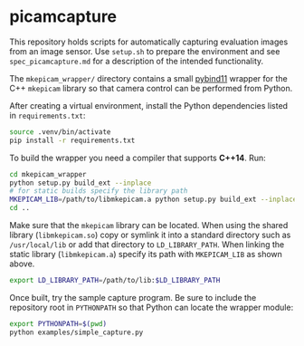 # picamcapture

This repository holds scripts for automatically capturing evaluation images from an image sensor. Use `setup.sh` to prepare the environment and see `spec_picamcapture.md` for a description of the intended functionality.

The `mkepicam_wrapper/` directory contains a small [pybind11](https://pybind11.readthedocs.io/) wrapper for the C++ `mkepicam` library so that camera control can be performed from Python.

After creating a virtual environment, install the Python dependencies listed in
`requirements.txt`:

```bash
source .venv/bin/activate
pip install -r requirements.txt
```


To build the wrapper you need a compiler that supports **C++14**. Run:

```bash
cd mkepicam_wrapper
python setup.py build_ext --inplace
# for static builds specify the library path
MKEPICAM_LIB=/path/to/libmkepicam.a python setup.py build_ext --inplace
cd ..
```

Make sure that the `mkepicam` library can be located. When using the shared library (`libmkepicam.so`) copy or symlink it into a standard directory such as `/usr/local/lib` or add that directory to `LD_LIBRARY_PATH`. When linking the static library (`libmkepicam.a`) specify its path with `MKEPICAM_LIB` as shown above.

```bash
export LD_LIBRARY_PATH=/path/to/lib:$LD_LIBRARY_PATH
```

Once built, try the sample capture program. Be sure to include the repository
root in `PYTHONPATH` so that Python can locate the wrapper module:

```bash
export PYTHONPATH=$(pwd)
python examples/simple_capture.py
```
